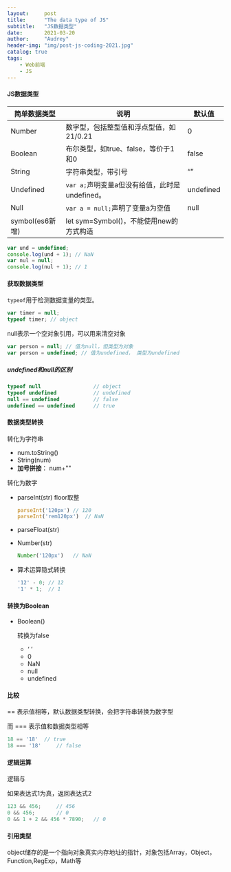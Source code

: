 ```yaml
---
layout:     post
title:      "The data type of JS"
subtitle:   "JS数据类型"
date:       2021-03-20
author:     "Audrey"
header-img: "img/post-js-coding-2021.jpg"
catalog: true
tags:
    - Web前端
    - JS
---
```

#### JS数据类型

| 简单数据类型    | 说明                                           | 默认值    |
| --------------- | ---------------------------------------------- | --------- |
| Number          | 数字型，包括整型值和浮点型值，如21/0.21        | 0         |
| Boolean         | 布尔类型，如true、false，等价于1和0            | false     |
| String          | 字符串类型，带引号                             | “”        |
| Undefined       | `var a;`声明变量a但没有给值，此时是undefined。 | undefined |
| Null            | `var a = null;`声明了变量a为空值               | null      |
| symbol(es6新增) | let sym=Symbol()，不能使用new的方式构造        |           |

```javascript
var und = undefined;
console.log(und + 1); // NaN
var nul = null;
console.log(nul + 1); // 1
```

#### 获取数据类型

`typeof`用于检测数据变量的类型。

```javascript
var timer = null;
typeof timer; // object
```

null表示一个空对象引用，可以用来清空对象

```javascript
var person = null; // 值为null，但类型为对象
var person = undefined; // 值为undefined， 类型为undefined
```

##### undefined和null的区别

```javascript
typeof null					// object
typeof undefined			// undefined
null == undefined			// false
undefined == undefined		// true
```

#### 数据类型转换

转化为字符串

* num.toString()
* String(num)
* **加号拼接**： num+""

转化为数字

* parseInt(str) 	floor取整

  ```javascript
  parseInt('120px')	// 120
  parseInt('rem120px')	// NaN
  ```

* parseFloat(str)

* Number(str)

  ```javascript
  Number('120px')	// NaN
  ```

* 算术运算隐式转换

  ```javascript
  '12' - 0;	// 12
  '1' * 1;	// 1
  ```

#### 转换为Boolean

* Boolean()

  转换为false

  * ‘ ’
  * 0
  * NaN
  * null
  * undefined

#### 比较

== 表示值相等，默认数据类型转换，会把字符串转换为数字型

而 === 表示值和数据类型相等

```javascript
18 == '18'	// true
18 === '18' 	// false
```

#### 逻辑运算

逻辑与

如果表达式1为真，返回表达式2

```javascript
123 && 456; 	// 456
0 && 456; 		// 0
0 && 1 + 2 && 456 * 7890; 	// 0
```



#### 引用类型

object储存的是一个指向对象真实内存地址的指针，对象包括Array，Object，Function,RegExp，Math等